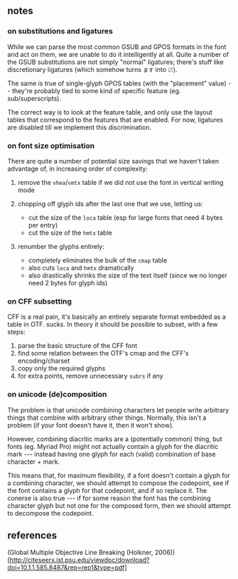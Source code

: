 ## notes

### on substitutions and ligatures

While we can parse the most common GSUB and GPOS formats in the font and act on them, we are unable to do
it intelligently at all. Quite a number of the GSUB substitutions are not simply "normal" ligatures; there's
stuff like discretionary ligatures (which somehow turns `ます` into `〼`).

The same is true of single-glyph GPOS tables (with the "placement" value) -- they're probably tied to some kind
of specific feature (eg. sub/superscripts).

The correct way is to look at the feature table, and only use the layout tables that correspond to the features
that are enabled. For now, ligatures are disabled till we implement this discrimination.





### on font size optimisation

There are quite a number of potential size savings that we haven't taken advantage of, in
increasing order of complexity:

1. remove the `vhea`/`vmtx` table if we did not use the font in vertical writing mode

2. chopping off glyph ids after the last one that we use, letting us:
	- cut the size of the `loca` table (esp for large fonts that need 4 bytes per entry)
	- cut the size of the `hmtx` table

3. renumber the glyphs entirely:
	- completely eliminates the bulk of the `cmap` table
	- also cuts `loca` and `hmtx` dramatically
	- also drastically shrinks the size of the text itself (since we no longer need 2 bytes for glyph ids)


### on CFF subsetting

CFF is a real pain, it's basically an entirely separate format embedded as a table in OTF. sucks. In theory
it should be possible to subset, with a few steps:

1. parse the basic structure of the CFF font
2. find some relation between the OTF's cmap and the CFF's encoding/charset
3. copy only the required glyphs
4. for extra points, remove unnecessary `subrs` if any



### on unicode (de)composition

The problem is that unicode combining characters let people write arbitrary things that combine with
arbitrary other things. Normally, this isn't a problem (if your font doesn't have it, then it won't show).

However, combining diacritic marks are a (potentially common) thing, but fonts (eg. Myriad Pro) might not
actually contain a glyph for the diacritic mark --- instead having one glyph for each (valid) combination
of base character + mark.

This means that, for maximum flexibility, if a font doesn't contain a glyph for a combining character, we
should attempt to compose the codepoint, see if the font contains a glyph for that codepoint, and if
so replace it. The conerse is also true --- if for some reason the font has the combining character glyph
but not one for the composed form, then we should attempt to decompose the codepoint.







## references

(Global Multiple Objective Line Breaking (Holkner, 2006))[http://citeseerx.ist.psu.edu/viewdoc/download?doi=10.1.1.585.8487&rep=rep1&type=pdf]
